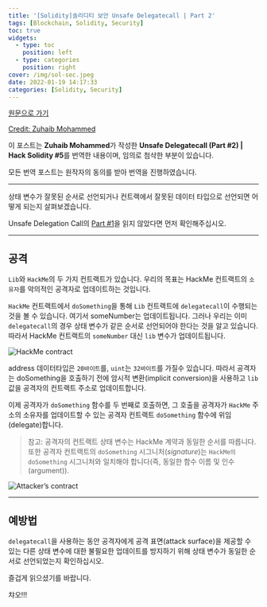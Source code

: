 ```yaml
---
title: '[Solidity]솔리디티 보안 Unsafe Delegatecall | Part 2'
tags: [Blockchain, Solidity, Security]
toc: true
widgets:
  - type: toc
    position: left
  - type: categories
    position: right
cover: /img/sol-sec.jpeg
date: 2022-01-19 14:17:33
categories: [Solidity, Security]
---
```


</pre>

<!--more-->

<!--more-->

[원문으로 가기](https://coinsbench.com/unsafe-delegatecall-part-2-hack-solidity-5-94dd32a628c7)

[Credit: Zuhaib Mohammed](https://zuhaibmd.medium.com/)

이 포스트는 **Zuhaib Mohammed**가 작성한 **Unsafe Delegatecall (Part #2) | Hack Solidity #5**를 번역한 내용이며, 임의로 첨삭한 부분이 있습니다.

모든 번역 포스트는 원작자의 동의를 받아 번역을 진행하였습니다.

---

상태 변수가 잘못된 순서로 선언되거나 컨트랙에서 잘못된 데이터 타입으로 선언되면 어떻게 되는지 살펴보겠습니다.

Unsafe Delegation Call의 [Part #1](https://gyeonghun-park.github.io/2022/01/18/%EC%86%94%EB%A6%AC%EB%94%94%ED%8B%B0-%EB%B3%B4%EC%95%88-Unsafe-Delegatecall-part1/)을 읽지 않았다면 먼저 확인해주십시오.

---

## **공격**

`Lib`와 `HackMe`의 두 가지 컨트랙트가 있습니다. 우리의 목표는 HackMe 컨트랙트의 `소유자`를 악의적인 공격자로 업데이트하는 것입니다.

`HackMe` 컨트랙트에서 `doSomething`을 통해 `Lib` 컨트랙트에 `delegatecall`이 수행되는 것을 볼 수 있습니다. 여기서 someNumber는 업데이트됩니다. 그러나 우리는 이미 `delegatecall`의 경우 상태 변수가 같은 순서로 선언되어야 한다는 것을 알고 있습니다. 따라서 HackMe 컨트랙트의 `someNumber` 대신 `lib` 변수가 업데이트됩니다.

![HackMe contract](/img/솔리디티-보안-Unsafe-Delegatecall-part2/1.png?style=centerme)

address 데이터타입은 `20바이트`를, `uint`는 `32바이트`를 가질수 있습니다. 따라서 공격자는 doSomething을 호출하기 전에 암시적 변환(implicit conversion)을 사용하고 `lib` 값을 공격자의 컨트랙트 주소로 업데이트합니다.

이제 공격자가 `doSomething` 함수를 두 번째로 호출하면, 그 호출을 공격자가 `HackMe` 주소의 소유자를 업데이트할 수 있는 공격자 컨트랙트 `doSomething` 함수에 위임(delegate)합니다.

> 참고: 공격자의 컨트랙트 상태 변수는 HackMe 계약과 동일한 순서를 따릅니다. 또한 공격자 컨트랙트의 `doSomething` 시그니처(*signature*)는 `HackMe의 doSomething` 시그니처와 일치해야 합니다(즉, 동일한 함수 이름 및 인수(argument)).

![Attacker’s contract](/img/솔리디티-보안-Unsafe-Delegatecall-part2/2.png?style=centerme)

---

## **예방법**

`delegatecall`을 사용하는 동안 공격자에게 공격 표면(attack surface)을 제공할 수 있는 다른 상태 변수에 대한 불필요한 업데이트를 방지하기 위해 상태 변수가 동일한 순서로 선언되었는지 확인하십시오.



즐겁게 읽으셨기를 바랍니다.

챠오!!!
